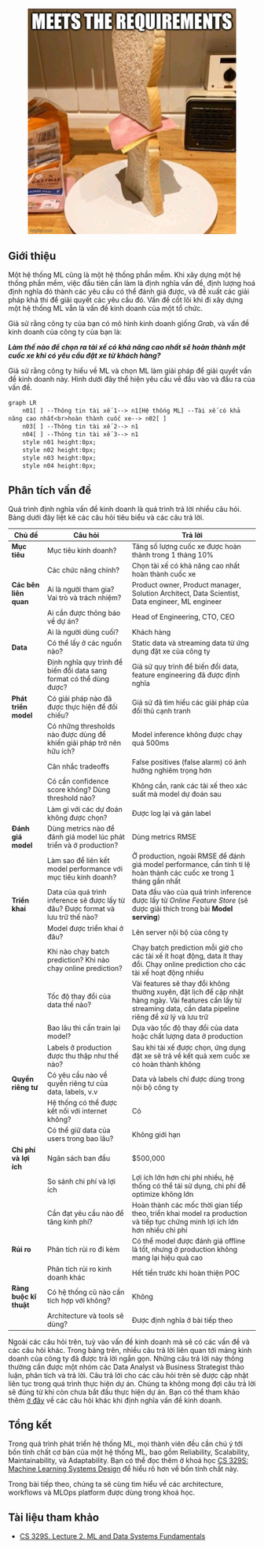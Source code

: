 <figure>
    <img src="../../../assets/images/mlops-crash-course/tong-quan-he-thong/phan-tich-van-de/requirements.jpg" loading="lazy"/>
</figure>

## Giới thiệu

Một hệ thống ML cũng là một hệ thống phần mềm. Khi xây dựng một hệ thống phần mềm, việc đầu tiên cần làm là định nghĩa vấn đề, định lượng hoá định nghĩa đó thành các yêu cầu có thể đánh giá được, và đề xuất các giải pháp khả thi để giải quyết các yêu cầu đó. Vấn đề cốt lõi khi đi xây dựng một hệ thống ML vẫn là vấn đề kinh doanh của một tổ chức.

Giả sử rằng công ty của bạn có mô hình kinh doanh giống _Grab_, và vấn đề kinh doanh của công ty của bạn là:

**_Làm thế nào để chọn ra tài xế có khả năng cao nhất sẽ hoàn thành một cuốc xe khi có yêu cầu đặt xe từ khách hàng?_**

Giả sử rằng công ty hiểu về ML và chọn ML làm giải pháp để giải quyết vấn đề kinh doanh này. Hình dưới đây thể hiện yêu cầu về đầu vào và đầu ra của vấn đề.

```mermaid
graph LR
    n01[ ] --Thông tin tài xế 1--> n1[Hệ thống ML] --Tài xế có khả năng cao nhất<br>hoàn thành cuốc xe--> n02[ ]
    n03[ ] --Thông tin tài xế 2--> n1
    n04[ ] --Thông tin tài xế 3--> n1
    style n01 height:0px;
    style n02 height:0px;
    style n03 height:0px;
    style n04 height:0px;
```

## Phân tích vấn đề

Quá trình định nghĩa vấn đề kinh doanh là quá trình trả lời nhiều câu hỏi. Bảng dưới đây liệt kê các câu hỏi tiêu biểu và các câu trả lời.

| **Chủ đề**             | **Câu hỏi**                                                                      | **Trả lời**                                                                                                                                                      |
| ---------------------- | -------------------------------------------------------------------------------- | ---------------------------------------------------------------------------------------------------------------------------------------------------------------- |
| **Mục tiêu**           | Mục tiêu kinh doanh?                                                             | Tăng số lượng cuốc xe được hoàn thành trong 1 tháng 10%                                                                                                          |
|                        | Các chức năng chính?                                                             | Chọn tài xế có khả năng cao nhất hoàn thành cuốc xe                                                                                                              |
| **Các bên liên quan**  | Ai là người tham gia? Vai trò và trách nhiệm?                                    | Product owner, Product manager, Solution Architect, Data Scientist, Data engineer, ML engineer                                                                   |
|                        | Ai cần được thông báo về dự án?                                                  | Head of Engineering, CTO, CEO                                                                                                                                    |
|                        | Ai là người dùng cuối?                                                           | Khách hàng                                                                                                                                                       |
| **Data**               | Có thể lấy ở các nguồn nào?                                                      | Static data và streaming data từ ứng dụng đặt xe của công ty                                                                                                     |
|                        | Định nghĩa quy trình để biến đổi data sang format có thể dùng được?              | Giả sử quy trình để biến đổi data, feature engineering đã được định nghĩa                                                                                        |
| **Phát triển model**   | Có giải pháp nào đã được thực hiện để đối chiếu?                                 | Giả sử đã tìm hiểu các giải pháp của đối thủ cạnh tranh                                                                                                          |
|                        | Có những thresholds nào được dùng để khiến giải pháp trở nên hữu ích?            | Model inference không được chạy quá 500ms                                                                                                                        |
|                        | Cân nhắc tradeoffs                                                               | False positives (false alarm) có ảnh hưởng nghiêm trọng hơn                                                                                                      |
|                        | Có cần confidence score không? Dùng threshold nào?                               | Không cần, rank các tài xế theo xác suất mà model dự đoán sau                                                                                                    |
|                        | Làm gì với các dự đoán không được chọn?                                          | Được log lại và gán label                                                                                                                                        |
| **Đánh giá model**     | Dùng metrics nào để đánh giá model lúc phát triển và ở production?               | Dùng metrics RMSE                                                                                                                                                |
|                        | Làm sao để liên kết model performance với mục tiêu kinh doanh?                   | Ở production, ngoài RMSE để đánh giá model performance, cần tính tỉ lệ hoàn thành các cuốc xe trong 1 tháng gần nhất                                             |
| **Triển khai**         | Data của quá trình inference sẽ được lấy từ đâu? Được format và lưu trữ thế nào? | Data đầu vào của quá trình inference được lấy từ _Online Feature Store_ (sẽ được giải thích trong bài **Model serving**)                                         |
|                        | Model được triển khai ở đâu?                                                     | Lên server nội bộ của công ty                                                                                                                                    |
|                        | Khi nào chạy batch prediction? Khi nào chạy online prediction?                   | Chạy batch prediction mỗi giờ cho các tài xế ít hoạt động, data ít thay đổi. Chạy online prediction cho các tài xế hoạt động nhiều                               |
|                        | Tốc độ thay đổi của data thế nào?                                                | Vài features sẽ thay đổi không thường xuyên, đặt lịch để cập nhật hàng ngày. Vài features cần lấy từ streaming data, cần data pipeline riêng để xử lý và lưu trữ |
|                        | Bao lâu thì cần train lại model?                                                 | Dựa vào tốc độ thay đổi của data hoặc chất lượng data ở production                                                                                               |
|                        | Labels ở production được thu thập như thế nào?                                   | Sau khi tài xế được chọn, ứng dụng đặt xe sẽ trả về kết quả xem cuốc xe có hoàn thành không                                                                      |
| **Quyền riêng tư**     | Có yêu cầu nào về quyền riêng tư của data, labels, v.v                           | Data và labels chỉ được dùng trong nội bộ công ty                                                                                                                |
|                        | Hệ thống có thể được kết nối với internet không?                                 | Có                                                                                                                                                               |
|                        | Có thể giữ data của users trong bao lâu?                                         | Không giới hạn                                                                                                                                                   |
| **Chi phí và lợi ích** | Ngân sách ban đầu                                                                | $500,000                                                                                                                                                         |
|                        | So sánh chi phí và lợi ích                                                       | Lợi ích lớn hơn chi phí nhiều, hệ thống có thể tái sử dụng, chi phí để optimize không lớn                                                                        |
|                        | Cần đạt yêu cầu nào để tăng kinh phí?                                            | Hoàn thành các mốc thời gian tiếp theo, triển khai model ra production và tiếp tục chứng minh lợi ích lớn hơn nhiều chi phí                                      |
| **Rủi ro**             | Phân tích rủi ro đi kèm                                                          | Có thể model được đánh giá offline là tốt, nhưng ở production không mang lại hiệu quả cao                                                                        |
|                        | Phân tích rủi ro kinh doanh khác                                                 | Hết tiền trước khi hoàn thiện POC                                                                                                                                |
| **Ràng buộc kĩ thuật** | Có hệ thống cũ nào cần tích hợp với không?                                       | Không                                                                                                                                                            |
|                        | Architecture và tools sẽ dùng?                                                   | Được định nghĩa ở bài tiếp theo                                                                                                                                  |

Ngoài các câu hỏi trên, tuỳ vào vấn đề kinh doanh mà sẽ có các vấn đề và các câu hỏi khác. Trong bảng trên, nhiều câu trả lời liên quan tới mảng kinh doanh của công ty đã được trả lời ngắn gọn. Những câu trả lời này thông thường cần được một nhóm các Data Analyst và Business Strategist thảo luận, phân tích và trả lời. Câu trả lời cho các câu hỏi trên sẽ được cập nhật liên tục trong quá trình thực hiện dự án. Chúng ta không mong đợi câu trả lời sẽ đúng từ khi còn chưa bắt đầu thực hiện dự án. Bạn có thể tham khảo thêm [ở đây](https://ml-ops.org/content/phase-zero) về các câu hỏi khác khi định nghĩa vấn đề kinh doanh.

## Tổng kết

Trong quá trình phát triển hệ thống ML, mọi thành viên đều cần chú ý tới bốn tính chất cơ bản của một hệ thống ML, bao gồm Reliability, Scalability, Maintainability, và Adaptability. Bạn có thể đọc thêm ở khoá học [CS 329S: Machine Learning Systems Design](https://docs.google.com/document/d/1C3dlLmFdYHJmACVkz99lSTUPF4XQbWb_Ah7mPE12Igo/edit#heading=h.f2r0clc6xjgx) để hiểu rõ hơn về bốn tính chất này.

Trong bài tiếp theo, chúng ta sẽ cùng tìm hiểu về các architecture, workflows và MLOps platform được dùng trong khoá học.

## Tài liệu tham khảo

- [CS 329S. Lecture 2. ML and Data Systems Fundamentals](https://docs.google.com/document/d/10K3pYTNvreVy5hl2EqWf_LX3mMW4CQw1TdMrHplMu00/edit#heading=h.aix49dp857xj)
